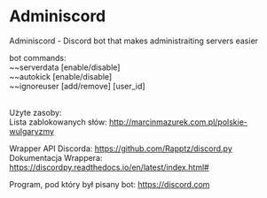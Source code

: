 # Adminiscord
Adminiscord - Discord bot that makes administraiting servers easier

bot commands:
<br>
~~serverdata [enable/disable]
<br>
~~autokick [enable/disable]
<br>
~~ignoreuser [add/remove] [user_id]
<br><br>

Użyte zasoby:
<br>
Lista zablokowanych słów: http://marcinmazurek.com.pl/polskie-wulgaryzmy


Wrapper API Discorda: https://github.com/Rapptz/discord.py
<br>
Dokumentacja Wrappera: https://discordpy.readthedocs.io/en/latest/index.html#


Program, pod który był pisany bot: https://discord.com
